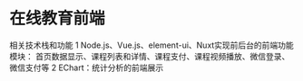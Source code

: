 # 在线教育前端
相关技术栈和功能
1 Node.js、Vue.js、element-ui、Nuxt实现前后台的前端功能模块：
  首页数据显示、课程列表和详情、课程支付、课程视频播放、微信登录、微信支付等
2 EChart：统计分析的前端展示
